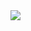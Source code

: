 <a>
<img align="right" src="https://github-readme-stats.vercel.app/api?username=dataSyncing&theme=algolia">
</a>
